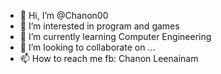 - 👋 Hi, I’m @Chanon00
- 👀 I’m interested in  program and games
- 🌱 I’m currently learning Computer Engineering 
- 💞️ I’m looking to collaborate on ...
- 📫 How to reach me fb: Chanon Leenainam

<!---
Chanon00/Chanon00 is a ✨ special ✨ repository because its `README.md` (this file) appears on your GitHub profile.
You can click the Preview link to take a look at your changes.
--->
